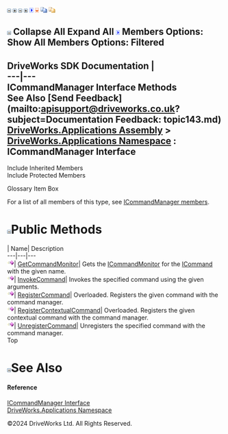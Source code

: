 ![](dotnetimages/collapse.gif) ![](dotnetimages/expand.gif) ![](dotnetimages/collapse.gif) ![](dotnetimages/expand.gif) ![](dotnetimages/drpdown.gif) ![](dotnetimages/drpdown_orange.gif) ![](dotnetimages/copycode.gif) ![](dotnetimages/copycodeHighlight.gif)

![](dotnetimages/collapse.gif) Collapse All Expand All ![](dotnetimages/drpdown.gif) Members Options: Show All  Members Options: Filtered   
---  
DriveWorks SDK Documentation  |   
---|---  
ICommandManager Interface Methods   
See Also [Send Feedback](mailto:apisupport@driveworks.co.uk?subject=Documentation Feedback: topic143.md)  
[DriveWorks.Applications Assembly](topic13.md) > [DriveWorks.Applications Namespace](topic16.md) : ICommandManager Interface  
---  
  
Include Inherited Members    
Include Protected Members    


Glossary Item Box

For a list of all members of this type, see [ICommandManager members](topic144.md).

# ![](dotnetimages/collapse.gif)Public Methods

| Name| Description  
---|---|---  
![ Method](dotnetimages/Method.gif)| [GetCommandMonitor](topic148.md)| Gets the [ICommandMonitor](topic158.md) for the [ICommand](topic77.md) with the given name.   
![ Method](dotnetimages/Method.gif)| [InvokeCommand](topic149.md)| Invokes the specified command using the given arguments.   
![ Method](dotnetimages/Method.gif)| [RegisterCommand](topic150.md)| Overloaded. Registers the given command with the command manager.   
![ Method](dotnetimages/Method.gif)| [RegisterContextualCommand](topic153.md)| Overloaded. Registers the given contextual command with the command manager.   
![ Method](dotnetimages/Method.gif)| [UnregisterCommand](topic156.md)| Unregisters the specified command with the command manager.   
Top

# ![](dotnetimages/collapse.gif)See Also

#### Reference

[ICommandManager Interface](topic143.md)   
[DriveWorks.Applications Namespace](topic16.md)

©2024 DriveWorks Ltd. All Rights Reserved.
